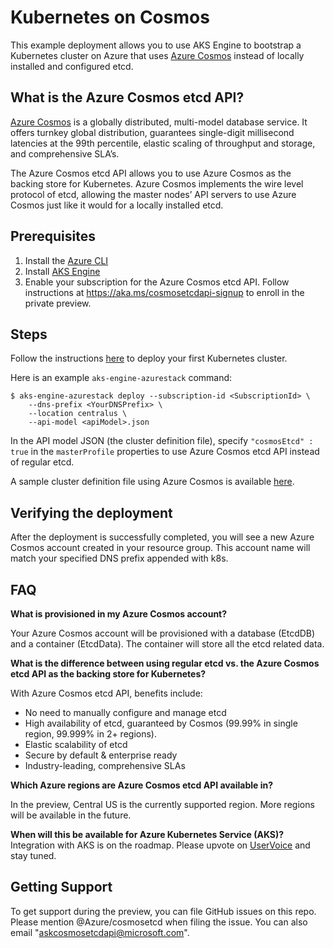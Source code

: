 # Kubernetes on Cosmos
This example deployment allows you to use AKS Engine to bootstrap a Kubernetes cluster on Azure that uses [Azure Cosmos](https://azure.microsoft.com/services/cosmos-db/) instead of locally installed and configured etcd.

## What is the Azure Cosmos etcd API?
[Azure Cosmos](https://azure.microsoft.com/services/cosmos-db/) is a globally distributed, multi-model database service. It offers turnkey global distribution, guarantees single-digit millisecond latencies at the 99th percentile, elastic scaling of throughput and storage, and comprehensive SLA’s.

The Azure Cosmos etcd API allows you to use Azure Cosmos as the backing store for Kubernetes. Azure Cosmos implements the wire level protocol of etcd, allowing the master nodes’ API servers to use Azure Cosmos just like it would for a locally installed etcd.

## Prerequisites
1.	Install the [Azure CLI](https://docs.microsoft.com/cli/azure/install-azure-cli?view=azure-cli-latest)
2.	Install [AKS Engine](https://github.com/Azure/aks-engine-azurestack/blob/master/docs/tutorials/quickstart.md)
3.	Enable your subscription for the Azure Cosmos etcd API. Follow instructions at https://aka.ms/cosmosetcdapi-signup to enroll in the private preview.

## Steps
Follow the instructions [here](https://github.com/Azure/aks-engine-azurestack/blob/master/docs/tutorials/quickstart.md#deploy-your-first-cluster) to deploy your first Kubernetes cluster.

Here is an example `aks-engine-azurestack` command:

```console
$ aks-engine-azurestack deploy --subscription-id <SubscriptionId> \
    --dns-prefix <YourDNSPrefix> \
    --location centralus \
    --api-model <apiModel>.json
```

In the API model JSON (the cluster definition file), specify ```"cosmosEtcd" : true``` in the ```masterProfile``` properties to use Azure Cosmos etcd API instead of regular etcd.

A sample cluster definition file using Azure Cosmos is available [here](https://github.com/Azure/aks-engine-azurestack/blob/master/examples/cosmos-etcd/kubernetes-3-masters-cosmos.json).

## Verifying the deployment
After the deployment is successfully completed, you will see a new Azure Cosmos account created in your resource group. This account name will match your specified DNS prefix appended with k8s.

## FAQ

**What is provisioned in my Azure Cosmos account?**

Your Azure Cosmos account will be provisioned with a database (EtcdDB) and a container (EtcdData). The container will store all the etcd related data.

**What is the difference between using regular etcd vs. the Azure Cosmos etcd API as the backing store for Kubernetes?**

With Azure Cosmos etcd API, benefits include:
* No need to manually configure and manage etcd
* High availability of etcd, guaranteed by Cosmos (99.99% in single region, 99.999% in 2+ regions).
* Elastic scalability of etcd
* Secure by default & enterprise ready
* Industry-leading, comprehensive SLAs

**Which Azure regions are Azure Cosmos etcd API available in?**

In the preview, Central US is the currently supported region. More regions will be available in the future.

**When will this be available for Azure Kubernetes Service (AKS)?**
Integration with AKS is on the roadmap. Please upvote on [UserVoice](https://feedback.azure.com/forums/914020-azure-kubernetes-service-aks) and stay tuned.

## Getting Support
To get support during the preview, you can file GitHub issues on this repo. Please mention @Azure/cosmosetcd when filing the issue. You can also email "askcosmosetcdapi@microsoft.com".

